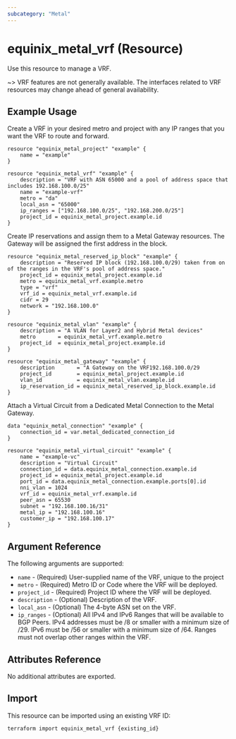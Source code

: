 ```yaml
---
subcategory: "Metal"
---
```


# equinix_metal_vrf (Resource)

Use this resource to manage a VRF.

~> VRF features are not generally available. The interfaces related to VRF resources may change ahead of general availability.

## Example Usage

Create a VRF in your desired metro and project with any IP ranges that you want the VRF to route and forward.

```hcl
resource "equinix_metal_project" "example" {
    name = "example"
}

resource "equinix_metal_vrf" "example" {
    description = "VRF with ASN 65000 and a pool of address space that includes 192.168.100.0/25"
    name = "example-vrf"
    metro = "da"
    local_asn = "65000"
    ip_ranges = ["192.168.100.0/25", "192.168.200.0/25"]
    project_id = equinix_metal_project.example.id
}
```

Create IP reservations and assign them to a Metal Gateway resources. The Gateway will be assigned the first address in the block.

```hcl
resource "equinix_metal_reserved_ip_block" "example" {
    description = "Reserved IP block (192.168.100.0/29) taken from on of the ranges in the VRF's pool of address space."
    project_id = equinix_metal_project.example.id
    metro = equinix_metal_vrf.example.metro
    type = "vrf"
    vrf_id = equinix_metal_vrf.example.id
    cidr = 29
    network = "192.168.100.0"
}

resource "equinix_metal_vlan" "example" {
    description = "A VLAN for Layer2 and Hybrid Metal devices"
    metro       = equinix_metal_vrf.example.metro
    project_id  = equinix_metal_project.example.id
}

resource "equinix_metal_gateway" "example" {
    description       = "A Gateway on the VRF192.168.100.0/29
    project_id        = equinix_metal_project.example.id
    vlan_id           = equinix_metal_vlan.example.id
    ip_reservation_id = equinix_metal_reserved_ip_block.example.id
}
```

Attach a Virtual Circuit from a Dedicated Metal Connection to the Metal Gateway.

```hcl
data "equinix_metal_connection" "example" {
    connection_id = var.metal_dedicated_connection_id
}

resource "equinix_metal_virtual_circuit" "example" {
    name = "example-vc"
    description = "Virtual Circuit"
    connection_id = data.equinix_metal_connection.example.id
    project_id = equinix_metal_project.example.id
    port_id = data.equinix_metal_connection.example.ports[0].id
    nni_vlan = 1024
    vrf_id = equinix_metal_vrf.example.id
    peer_asn = 65530
    subnet = "192.168.100.16/31"
    metal_ip = "192.168.100.16"
    customer_ip = "192.168.100.17"
}
```

## Argument Reference

The following arguments are supported:

* `name` - (Required) User-supplied name of the VRF, unique to the project
* `metro` - (Required) Metro ID or Code where the VRF will be deployed.
* `project_id` - (Required) Project ID where the VRF will be deployed.
* `description` - (Optional) Description of the VRF.
* `local_asn` - (Optional) The 4-byte ASN set on the VRF.
* `ip_ranges` - (Optional) All IPv4 and IPv6 Ranges that will be available to BGP Peers. IPv4 addresses must be /8 or smaller with a minimum size of /29. IPv6 must be /56 or smaller with a minimum size of /64. Ranges must not overlap other ranges within the VRF.

## Attributes Reference

No additional attributes are exported.

## Import

This resource can be imported using an existing VRF ID:

```sh
terraform import equinix_metal_vrf {existing_id}
```
